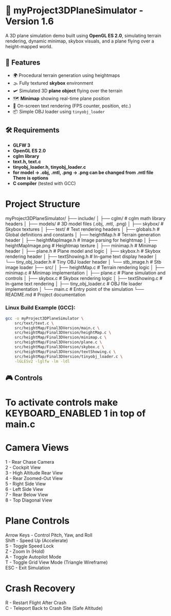 # 🛫 myProject3DPlaneSimulator - Version 1.6

A 3D plane simulation demo built using **OpenGL ES 2.0**, simulating terrain rendering, dynamic minimap, skybox visuals, and a plane flying over a height-mapped world.


## 🚀 Features

- 🌍 Procedural terrain generation using heightmaps
- 🌫️ Fully textured **skybox** environment
- 🛩️ Simulated 3D **plane object** flying over the terrain
- 🗺️ **Minimap** showing real-time plane position
- 🧾 On-screen text rendering (FPS counter, position, etc.)
- 📦 Simple OBJ loader using `tinyobj_loader`

## 🛠️ Requirements

- **GLFW 3**
- **OpenGL ES 2.0**
- **cglm library**
- **text.h, text.c**
- **tinyobj_loader.h, tinyobj_loader.c**
- **for model -> .obj, .mtl, .png -> .png can be changed from .mtl file There is options**
- **C compiler** (tested with GCC)


# Project Structure
myProject3DPlaneSimulator/
├── include/
│   ├── cglm/                    # cglm math library headers
│   ├── models/                  # 3D model files (.obj, .mtl, .png)
│   ├── skybox/                  # Skybox textures
│   ├── text/                    # Text rendering headers
│   ├── globals.h                # Global definitions and constants
│   ├── heightMap.h              # Terrain generation header
│   ├── heightMapImage.h         # Image parsing for heightmap
│   ├── heightMapImage.png       # Heightmap texture
│   ├── minimap.h                # Minimap header
│   ├── plane.h                  # Plane model and logic
│   ├── skybox.h                 # Skybox rendering header
│   ├── textShowing.h            # In-game text display header
│   └── tiny_obj_loader.h        # Tiny OBJ loader header
│   └── stb_image.h              # Stb image loader
├── src/
│   ├── heightMap.c              # Terrain rendering logic
│   ├── minimap.c                # Minimap implementation
│   ├── plane.c                  # Plane simulation and controls
│   ├── skybox.c                 # Skybox rendering logic
│   ├── textShowing.c            # In-game text rendering
│   ├── tiny_obj_loader.c        # OBJ file loader implementation
│   └── main.c                   # Entry point of the simulation
└── README.md                    # Project documentation



### Linux Build Example (GCC):

```bash
gcc -o myProject3DPlaneSimulator \
    src/text/text.c \
    src/heightMap/Final3DVersion/main.c \
    src/heightMap/Final3DVersion/heightMap.c \
    src/heightMap/Final3DVersion/minimap.c \
    src/heightMap/Final3DVersion/plane.c \
    src/heightMap/Final3DVersion/skybox.c \
    src/heightMap/Final3DVersion/textShowing.c \
    src/heightMap/Final3DVersion/tinyobj_loader.c \
    -lGLESv2 -lglfw -lm -ldl
```

## 🎮 Controls

# To activate controls make KEYBOARD_ENABLED 1 in top of main.c

# Camera Views
1 - Rear Chase Camera   
2 - Cockpit View   
3 - High Altitude Rear View  
4 - Rear Zoomed-Out View   
5 - Right Side View   
6 - Left Side View    
7 - Rear Below View   
8 - Top Diagonal View   

# Plane Controls
Arrow Keys     - Control Pitch, Yaw, and Roll    
Shift          - Speed Up (Accelerate)    
S              - Toggle Speed Lock    
Z              - Zoom In (Hold)    
A              - Toggle Autopilot Mode   
T              - Toggle Grid View Mode (Triangle Wireframe)    
ESC            - Exit Simulation    

# Crash Recovery   
R              - Restart Flight After Crash   
C              - Teleport Back to Crash Site (Safe Altitude)   